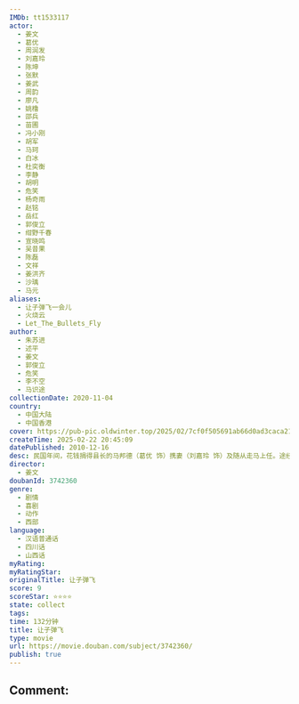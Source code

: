 ```yaml
---
IMDb: tt1533117
actor:
  - 姜文
  - 葛优
  - 周润发
  - 刘嘉玲
  - 陈坤
  - 张默
  - 姜武
  - 周韵
  - 廖凡
  - 姚橹
  - 邵兵
  - 苗圃
  - 冯小刚
  - 胡军
  - 马珂
  - 白冰
  - 杜奕衡
  - 李静
  - 胡明
  - 危笑
  - 杨奇雨
  - 赵铭
  - 岳红
  - 郭俊立
  - 绀野千春
  - 宣晓鸣
  - 吴昔果
  - 陈磊
  - 文祥
  - 姜洪齐
  - 沙瑀
  - 马元
aliases:
  - 让子弹飞一会儿
  - 火烧云
  - Let_The_Bullets_Fly
author:
  - 朱苏进
  - 述平
  - 姜文
  - 郭俊立
  - 危笑
  - 李不空
  - 马识途
collectionDate: 2020-11-04
country:
  - 中国大陆
  - 中国香港
cover: https://pub-pic.oldwinter.top/2025/02/7cf0f505691ab66d0ad3caca21b715d5.png
createTime: 2025-02-22 20:45:09
datePublished: 2010-12-16
desc: 民国年间，花钱捐得县长的马邦德（葛优 饰）携妻（刘嘉玲 饰）及随从走马上任。途经南国某地，遭劫匪张麻子（姜文 饰）一伙伏击，随从尽死，只夫妻二人侥幸活命。马为保命，谎称自己是县长的汤 师爷。为汤师爷许下的财富所动，张麻子摇身一变化身县长，带着手下赶赴鹅城上任。有道是天高皇帝远，鹅城地处偏僻，一方霸主黄四郎（周润发 饰）只手遮天，全然不将这个新来的县长放在眼里。张麻子痛打了黄的武教头（姜武 饰），黄则设计害死张的义子小六（张默 饰）。原本只想赚钱的马邦德，怎么也想不到竟会被卷入这场土匪和恶霸的角力之中。鹅城上空愁云密布，血雨腥风在所难免…… 本片根据马识途的小说《夜谭十记》中的《盗官记》一章改编。
director:
  - 姜文
doubanId: 3742360
genre:
  - 剧情
  - 喜剧
  - 动作
  - 西部
language:
  - 汉语普通话
  - 四川话
  - 山西话
myRating:
myRatingStar:
originalTitle: 让子弹飞
score: 9
scoreStar: ⭐⭐⭐⭐
state: collect
tags:
time: 132分钟
title: 让子弹飞
type: movie
url: https://movie.douban.com/subject/3742360/
publish: true
---
```


Comment: 
---